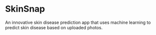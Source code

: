 # SkinSnap
An innovative skin disease prediction app that uses machine learning to predict skin disease based on uploaded photos.
